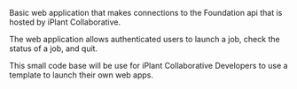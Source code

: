 Basic web application that makes connections to the Foundation api that is hosted by iPlant Collaborative.

The web application allows authenticated users to launch a job, check the status of a job, and quit. 

This small code base will be use for iPlant Collaborative Developers to use a template to launch their own web apps.
